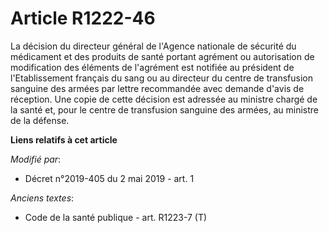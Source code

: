 # Article R1222-46

La décision du directeur général de l'Agence nationale de sécurité du médicament et des produits de santé portant agrément ou
autorisation de modification des éléments de l'agrément est notifiée au président de l'Etablissement français du sang ou au
directeur du centre de transfusion sanguine des armées par lettre recommandée avec demande d'avis de réception. Une copie de
cette décision est adressée au ministre chargé de la santé et, pour le centre de transfusion sanguine des armées, au ministre
de la défense.

**Liens relatifs à cet article**

_Modifié par_:

  - Décret n°2019-405 du 2 mai 2019 - art. 1

_Anciens textes_:

  - Code de la santé publique - art. R1223-7 (T)
